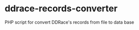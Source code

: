 ddrace-records-converter
========================

PHP script for convert DDRace's records from file to data base
